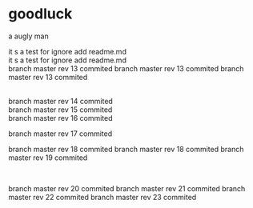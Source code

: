 goodluck
========

a augly man

it s a test for ignore add readme.md <br>
it s a test for ignore add readme.md <br>
branch master rev 13 commited 
branch master rev 13 commited 
branch master rev 13 commited

 <br>
branch master rev 14 commited

 <br>
branch master rev 15 commited

 <br>
branch master rev 16 commited 

branch master rev 17 commited
<br>
 
branch master rev 18 commited 
branch master rev 18 commited 
branch master rev 19 commited

<br>

branch master rev 20 commited 
branch master rev 21 commited 
branch master rev 22 commited 
branch master rev 23 commited 
 
